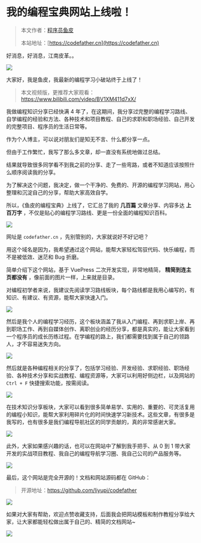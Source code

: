 # 我的编程宝典网站上线啦！

> 本文作者：[程序员鱼皮](https://yuyuanweb.feishu.cn/wiki/Abldw5WkjidySxkKxU2cQdAtnah)
>
> 本站地址：[https://codefather.cn](https://codefather.cn)

好消息，好消息，江南皮革。。

![](https://pic.yupi.icu/1/image-20231205154008251.png)

大家好，我是鱼皮，我最新的编程学习小破站终于上线了！

> 本文视频版，更推荐大家观看：https://www.bilibili.com/video/BV1XM411d7xX/

我做编程知识分享已经快满 4 年了，在这期间，我分享过完整的编程学习路线、自学编程的经验和方法、各种技术和项目教程、自己的求职和职场经验、自己开发的完整项目、程序员的生活日常等。

作为个人博主，可以说对朋友们是知无不言、什么都分享一点。

但由于工作繁忙，我写了那么多文章，却一直没有系统地做过总结。

结果就导致很多同学看不到我之前的分享、走了一些弯路，或者不知道应该按照什么顺序阅读我的分享。

为了解决这个问题，我决定，做一个干净的、免费的、开源的编程学习网站，用心整理和沉淀自己的分享，帮助大家高效自学。

所以，《鱼皮的编程宝典》上线了，它汇总了我的 **几百篇** 文章分享、内容多达 **上百万字** ，不仅是贴心的编程学习路线、更是一份全面的编程知识百科。

![](https://pic.yupi.icu/1/image-20231205154342663.png)

网址是 `codefather.cn` ，先别管别的，大家就说好不好记吧？

用这个域名是因为，我希望通过这个网站，能帮大家轻松驾驭代码、快乐编程，而不是被低效、迷茫和 Bug 折磨。

简单介绍下这个网站，基于 VuePress 二次开发实现，非常地精简， **精简到连主页都没有** ，像前面的图片一样，上来就是目录。

对编程初学者来说，我建议先阅读学习路线板块，每个路线都是我用心编写的，有知识、有建议、有资源，能帮大家快速入门。

![](https://pic.yupi.icu/1/image-20231205154532417.png)

然后是我个人的编程学习经历，这个板块涵盖了我从入门编程、再到求职上岸、再到职场工作、再到自媒体创作、离职创业的经历分享，都是真实的，能让大家看到一个程序员的成长历练过程。在学编程的路上，我们都需要找到属于自己的领路人，才不容易迷失方向。

![](https://pic.yupi.icu/1/image-20231205154702785.png)

然后就是各种编程相关的分享了，包括学习经验、开发经验、求职经验、职场经验、各种技术分享和实战教程、编程资源等，大家可以利用好侧边栏，以及网站的 `Ctrl + F` 快捷搜索功能，按需阅读。

![](https://pic.yupi.icu/1/image-20231205154805394.png)

在技术知识分享板块，大家可以看到很多简单易学、实用的、重要的、可灵活复用的编程小知识，能帮大家利用碎片化的时间快速学习新技术。这些文章，有很多是我写的，也有很多是我们编程导航社区的同学贡献的，真的非常感谢大家。

![](https://pic.yupi.icu/1/image-20231205154901679.png)

此外，大家如果感兴趣的话，也可以在网站中了解到我手把手、从 0 到 1 带大家开发的实战项目教程、我自己的编程导航学习圈、我自己公司的产品服务等。

![](https://pic.yupi.icu/1/image-20231205155245483.png)



最后，这个网站是完全开源的！文档和网站源码都在 GitHub：

> 开源地址：https://github.com/liyupi/codefather

![](https://pic.yupi.icu/1/image-20231205155323816.png)



如果对大家有帮助，欢迎点赞收藏支持，后面我会把网站模板和制作教程分享给大家，让大家都能轻松做出属于自己的、精简的文档网站~

![](https://pic.yupi.icu/1/1625910891281-dianzanaa.png)